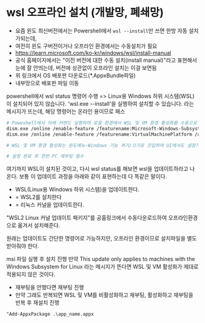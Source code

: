 # wsl 오프라인 설치 (개발망, 폐쇄망)

- 요즘 윈도 최신버전에서는 Powershell에서 `wsl --install`만 쓰면 한방 자동 설치가되는데,
- 여전히 윈도 구버전이거나 오프라인 환경에서는 수동설치가 필요
- https://learn.microsoft.com/ko-kr/windows/wsl/install-manual
- 공식 홈페이지에서는 "이전 버전에 대한 수동 설치(install manual)"라고 표현해서 눈에 잘 안띄는데, 버전에 상관없이 오프라인 설치는 이걸 보면됨
- 위 링크에서 OS 배포판 다운로드(*.AppxBundle파일)
- 내부망으로 배포판 파일 이동



powershell에서 wsl status 명령어 수행
=> Linux용 Windows 하위 시스템(WSL)이 설치되어 있지 않습니다. 'wsl.exe --install'을 실행하여 설치할 수 있습니다.
라는 메시지가 뜨는데, 해당 명령어는 온라인 용이므로 패스

```sh
# Poweshell에서 아래 커맨드 실행하여 로컬 환경에서 WSL 및 VM 환경 활성화를 수동으로 해줘야한다
dism.exe /online /enable-feature /featurename:Microsoft-Windows-Subsystem-Linux /all /norestart
dism.exe /online /enable-feature /featurename:VirtualMachinePlatform /all /norestart

# WSL 및 VM 환경 활성화는 윈도메뉴-Windows 기능 켜기/끄기로 진입하여 UI에서도 설정가능하다.

# 설정 완료 후 한번 PC 재부팅 필수

```

여기까지 WSL이 설치된 것이고, 다시 wsl status를 해보면 wsl을 업데이트하라고 나온다.
보통 이 업데이트 과정을 아래와 같이 표현하는데 다 똑같은 말이다.

- WSL(Linux용 Windows 하위 시스템)을 업데이트한다.
- = WSL2를 설치한다
- = 리눅스 커널을 업데이트한다.

"WSL2 Linux 커널 업데이트 패키지"를 공홈링크에서 수동다운로드하여 오프라인환경으로 옮겨서 설치해준다.

원래는 업데이트도 간단한 명령어로 가능하지만, 오프라인 환경이므로 설치파일을 별도 받아줘야 한다.


msi 파일 실행 후 설치 진행
만약 This update only applies to machines with the Windows Subsystem for Linux 라는 메시지가 뜬다면 WSL 및 VM 활성화가 제대로 적용되지 않은 것이다.
  - 재부팅을 안했다면 재부팅 진행
  - 만약 그래도 반복되면 WSL 및 VM를 비활성화하고 재부팅, 활성화하고 재부팅을 반복 후 재설치 진행
  


```
"Add-AppxPackage .\app_name.appx
```